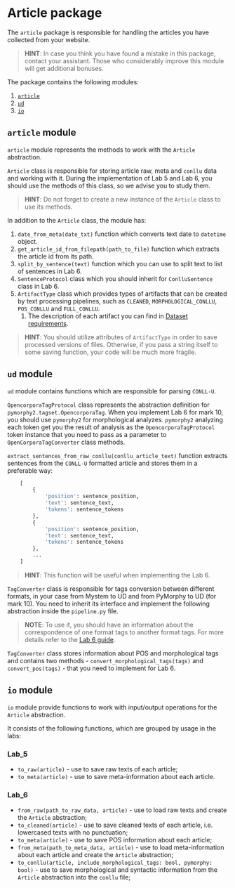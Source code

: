 # Article package

The `article` package is responsible for handling the articles you have collected from your website.

> **HINT**: In case you think you have found a mistake in this package, contact your assistant. 
> Those who considerably improve this module will get additional bonuses.

The package contains the following modules:
1. [`article`](#article)
2. [`ud`](#ud)
3. [`io`](#io)

## <a name="article"></a>`article` module

`article` module represents the methods to work with the `Article` abstraction.

`Article` class is responsible for storing article raw, meta and `conllu` data and working with it.
During the implementation of Lab 5 and Lab 6, you should use the methods of this class, 
so we advise you to study them.

> **HINT**: Do not forget to create a new instance of the `Article` class to use its methods.

In addition to the `Article` class, the module has:

1. `date_from_meta(date_txt)` function which converts text date to `datetime` object.
2. `get_article_id_from_filepath(path_to_file)` function which extracts the article id from its path.
3. `split_by_sentence(text)` function which you can use to split text to list of sentences in Lab 6.
4. `SentenceProtocol` class which you should inherit for `ConlluSentence` class in Lab 6.
5. `ArtifactType` class which provides types of artifacts that can be created by text processing pipelines,
such as `CLEANED`, `MORPHOLOGICAL_CONLLU`, `POS_CONLLU` and `FULL_CONLLU`. 
   1. The description of each artifact you can find in [Dataset requirements](#dataset.md).

> **HINT**: You should utilize attributes of `ArtifactType` in order to 
> save processed versions of files. 
> Otherwise, if you pass a string itself to some saving function, 
> your code will be much more fragile.

## <a name="ud"></a>`ud` module

`ud` module contains functions which are responsible for parsing `CONLL-U`.
 
`OpencorporaTagProtocol` class represents the abstraction definition for `pymorphy2.tagset.OpencorporaTag`.
When you implement Lab 6 for mark 10, you should use `pymorphy2` for morphological analyzes.
`pymorphy2` analyzing each token get you the result of analysis 
as the `OpencorporaTagProtocol` token instance that you need to pass 
as a parameter to `OpenCorporaTagConverter` class methods.


`extract_sentences_from_raw_conllu(conllu_article_text)` function extracts sentences from 
the `CONLL-U` formatted article and stores them in a preferable way: 

```python
    [
        {
            'position': sentence_position,
            'text': sentence_text,
            'tokens': sentence_tokens
        },
        {
            'position': sentence_position,
            'text': sentence_text,
            'tokens': sentence_tokens
        },
        ...
    ]
```

> **HINT**: This function will be useful when implementing the Lab 6.

`TagConverter` class is responsible for tags conversion between different formats, 
in your case from Mystem to UD and from PyMorphy to UD (for mark 10).
You need to inherit its interface and implement the following abstraction inside the 
`pipeline.py` file.

> **NOTE**: To use it, you should have an information about 
> the correspondence of one format tags to another format tags. 
> For more details refer to the [Lab 6 guide](../../lab_6_pipeline/README.md).

`TagConverter` class stores information about POS and morphological tags and contains two methods - 
`convert_morphological_tags(tags)` and `convert_pos(tags)` - that you need to implement for Lab 6.

## <a name="io"></a>`io` module

`io` module provide functions to work with input/output operations for the 
`Article` abstraction. 

It consists of the following functions, which are grouped by usage in the labs:

### Lab_5

* `to_raw(article)` - use to save raw texts of each article;
* `to_meta(article)` - use to save meta-information about each article.

### Lab_6

* `from_raw(path_to_raw_data, article)` - use to load raw texts and create the
   `Article` abstraction;
* `to_cleaned(article)` - use to save cleaned texts of each article, i.e. 
   lowercased texts with no punctuation;
* `to_meta(article)` - use to save POS information about each article;
* `from_meta(path_to_meta_data, article)` - use to load meta-information about 
   each article and create the `Article` abstraction;
* `to_conllu(article, include_morphological_tags: bool, pymorphy: bool)` - 
   use to save morphological and syntactic information from the `Article` abstraction 
   into the `conllu` file;
